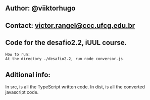 
## Author: @viiktorhugo
## Contact: victor.rangel@ccc.ufcg.edu.br

## Code for the desafio2.2, iUUL course.

```bash
How to run:
At the directory ./desafio2.2, run node conversor.js
```

## Aditional info:
In src, is all the TypeScript written code.
In dist, is all the converted javascript code.
